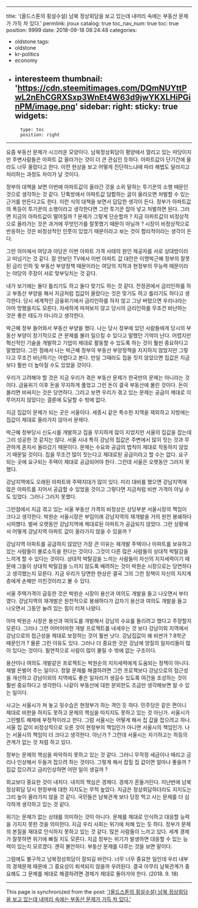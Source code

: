 
---
title: '(올드스톤의 횡설수설) 남북 정상회담을 보고 있는데 내머리 속에는 부동산 문제가 가득 차 있다.'
permlink: jroux
catalog: true
toc_nav_num: true
toc: true
position: 9999
date: 2018-09-18 08:24:48
categories:
- oldstone
tags:
- oldstone
- kr-politics
- economy
- interesteem
thumbnail: 'https://cdn.steemitimages.com/DQmNUYttPwL2nEhCGRXSxp3WnEt4W63d9jwYKXLHiPGinPM/image.png'
sidebar:
    right:
        sticky: true
widgets:
    -
        type: toc
        position: right
---


요즘 부동산 문제가 시끄러운 모양이다. 남북정상회담이 평양에서 열리고 있는 마당이지만 주변사람들은 아파트 값 올라가는 것이 더 큰 관심인 듯하다. 아파트값이 단기간에 올라도 너무 올랐다고 한다. 이런 현상을 보고 어떻게 진단하느냐에 따라 해법도 달라지고 처리하는 과정도 차이가 날 것이다.

정부의 대책을 보면 이번에 아파트값이 올라간 것을 소위 말하는 투기꾼의 소행 때문인 것으로 생각하는 것 같다. 단톡방에서 아파트값 담합하는 글이 올라오면 처벌할 수 있는 근거를 만든다고도 한다. 이런 식의 대책을 보면서 답답한 생각이 든다. 정부가 아파트값의 폭등이 투기꾼의 소행이라고 생각한다면 그런 투기꾼 잡아 넣고 처벌하면 된다. 그러면 지금의 아파트값이 떨어질까 ? 문제가 그렇게 단순할까 ? 지금 아파트값이 비정상적으로 올라가는 것은 과거에 무엇인가를 잘못했기 때문이 아닐까 ? 시장이 비정상적으로 반응하는 것은 비정상적인 인풋이 있었기 때문이라고 보는 것이 합리적이라는 생각이 든다.   


그런 의미에서 여당과 야당은 이번 아파트 가격 사태의 원인 제공자를 서로 상대방이라고 떠넘기는 것 같다. 
잘 안보던 TV에서 이번 아파트 값 대란은 이명박근혜 정부의 잘못된 금리 인하 및 부동산 부양정책 때문이라는 여당의 지적과 현정부의 무능력 때문이라는 야당의 주장이 서로 맞부딪치는 것 같다. 

내가 보기에는 둘다 틀리기도 하고 둘다 맞기도 하는 것 같다. 전정권에서 금리인하를 하고 부동산 부양을 해서 지금처럼 집값이 올랐다는 것은 맞기도 하고 틀리기도 하다고 생각한다. 당시 세계적인 금융위기에서 금리인하를 하지 않고 그냥 버텼으면 우리나라는 아마 망했을지도 모른다. 자세하게 따져보지 않고 당시의 금리인하를 무조건 비난하는 것은 좋은 태도가 아니라고 생각한다. 

박근혜 정부 들어와서 부동산 부양을 했다. 나는 당시 정부에 있던 사람들에게 당시의 부동산 부양이 장기적으로 큰 문제를 불러 일으킬 수 있다고 말했던 기억이 난다. 어렵지만 혁신적인 기술을 개발하고 기업이 제대로 활동할 수 있도록 하는 것이 훨씬 중요하다고 말했었다. 그런 점에서 나는 박근혜 정부의 부동산 부양정책을 지지하지 않았지만 그렇다고 무조건 비난하기는 어렵다고 본다. 만일 그때라도 집을 짓지 않았으면 집값은 지금보다 훨씬 더 높아질 수도 있었을 것이다. 

우리가 고려해야 할 것은 지금 우리가 겪은 부동산 문제가 한국만의 문제는 아니라는 것이다. 금융위기 이후 돈을 무지하게 풀었고 그런 돈이 결국 부동산에 몰린 것이다. 돈이 몰리면 비싸지는 것은 당연하다. 그러고 보면 우리가 겪고 있는 문제는 공급이 제대로 이루어지지 않았다는 결론에 도달할 수 밖에 없다. 

지금 집값이 문제가 되는 곳은 서울이다. 세종시 같은 특수한 지역을 제외하고 지방에는 집값이 제대로 올라가지 않아서 문제다. 

박근혜 정부당시 신도시를 개발하고 집을 무지하게 많이 지었지만 서울의 집값을 잡는데 그리 성공한 것 같지는 않다. 서울 시내 특히 강남의 집값은 주변에서 많이 짓는 것과 무관하게 혼자서 올라갔기 때문이다. 문제는 수요와 공급의 법칙이 제대로 작동하지 않았기 때문일 것이다. 집을 무조건 많이 짓는다고 제대로된 공급이라고 할 수는 없다. 요구되는 곳에 요구되는 주택이 제대로 공급되어야 한다. 그런데 서울은 오랫동안 그러지 못했다. 

강남지역에도 오래된 아파트와 주택지대가 많이 있다. 미리 대비를 했으면 강남지역에 많은 아파트를 지어서 공급할 수 있었을 것이고 그렇다면 지금처럼 비싼 가격이 아닐 수도 있었다. 그러나 그러지 못했다. 

그런점에서 지금 겪고 있는 서울 부동산 가격의 비정상은 상당부분 서울시장의 책임이 크다고 생각한다. 박원순 서울시장은 부임이래 강남지역의 재개발을 거의 원천 봉쇄하다시피했다. 벌써 오랫동안 강남지역에 제대로된 아파트가 공급되지 않았다. 그런 상황에서 어떻게 강남지역 아파트 값이 올라가지 않을 수 있을까 ? 

강남지역 아파트를 공급하지 않았던 가장 큰 이유는 재개발 주택이나 아파트를 보유하고 있는 사람들이 불로소득을 한다는 것이다. 그것이 다른 많은 사람들의 상대적 박탈감을 느끼게 할 수 있다는 것이다. 상대적 박탈감을 느끼는 사람들이 자신의 지지세력이기 때문에 그들이 상대적 박탈감을 느끼지 않도록 배려하는 것이 박원순 시장으로는 당연하다고 생각했는지 모른다. 지금 우리가 당면한 현상은 결국 그의 그런 정책이 자신의 지지계층에게 손해만 끼친것이라고 볼 수 있다.  

서울 주택가격이 급등한 것은 박원순 시장이 용산과 여의도 개발을 들고 나오면서 부터였다. 강남지역의 재개발은 원천적으로 봉쇄하다가 갑자기 용산과 여의도 개발을 들고 나오면서 그동안 눌려 있는 힘이 터져 나왔다. 

아마 박원순 시장은 용산과 여의도를 개발해서 강남의 수요를 돌리려고 했다고 주장할지 모른다. 그러나 그런 어머어마한 개발 프로젝트를 내세우는 것 보다 강남이외 지역에서 강남으로의 접근성을 제대로 보장하는 것이 훨씬 낫다. 강남집값이 왜 비싼가 ? 8학군 때문인가 ? 물론 그런 이유도 있다. 그러나 더 중요한 것은 강남에 양질의 일자리들이 많이 있다는 것이다. 필연적으로 사람이 많이 몰릴 수 밖에 없는 구조이다. 

용산이나 여의도 개발같은 프로젝트는 박원순의 지지세력에게 도움되는 정책이 아니다. 재벌 돈벌어 주는 일이다. 정말 문제를 해결하려면 그런 프로젝보다  강남으로의 접근성을 개선하고 강남이외의 지역에도 좋은 일자리가 생길수 있도록 여건을 조성하는 것이 훨씬 중요하다고 생각한다. 나같이 부동산에 대한 문외한도 조금만 생각해보면 알 수 있는 일이다. 

 
 

사고는 서울시가 쳐 놓고 뒷수습은 현정부가 하는 격인 듯 하다. 민주당은 같은 편이니 제대로 비판을 하지도 못하고 문제의 핵심을 따지지도 못하고 있는 것 아닌가. 서울시가 그린벨트 해제에 부정적이라고 한다. 그럼 서울시는 어떻게 해서 집 값을 잡으려고 하나. 서울 집 값이 비정상적으로 오른 것이 현정부의 책임인가 아니면 서울시의 책임인가. 나는 서울시의 책임이 더 크다고 생각한다. 아닌가 ? 그런데 서울시는 자기하고는 하등의 관계가 없는 것 처럼 하고 있다. 

정부는 문제의 핵심을 파악하지 못하고 있는 것 같다. 그러니 무작정 세금이나 때리고 금리나 인상해서 두들겨 잡으려 하는 것이다. 그렇게 해서 잡힐 집 값이면 얼마나 좋을까 ? 집값 잡으려고 금리인상하면 어떤 일이 생길까 ?  

외교보다 중요한 것이 내치다. 내치의 핵심은 경제다. 경제가 흔들거린다. 지난번에 남북 정상회담 당시 현정부에 대한 지지도는 무척 높았다. 지금은 정상회담하더라도 지지도는 그리 높이 올라가지 않을 것 같다. 국민들은 남북관계 보다 당장 먹고 사는 문제를 더 심각하게 생각하고 있는 것 같다.  

위기는 문제가 없는 상태를 의미하는 것이 아니다. 문제를 제대로 인식하고 대응할 능력을 가지지 못한 것을 의미한다. 지금 우리 사회는 위기에 처해 있는 듯 하다. 정부가 문제의 본질을 재대로 인식하지 못하고 있는 것 같다. 많은 사람들이 느끼고 있다. 세계 경제가 잘못하면 위기에 빠질 지도 모른다. 지금 정부는 위기가 발생하면 대응할 수 있는 능력이 있는지 모르겠다. 괜히 불안하다. 부동산 문제를 다루는 것을 보면 말이다.

그럼에도 불구하고 남북정상회담이 잘되길 바란다. 너무 너무 중요한 일인데 우리 내부의 경제문제 때문에 그 중요성이 퇴색되지 않을까 우려된다. 결국 아무리 남북관계가 중요해도 그 문제를 제대로 해결하려면 경제가 제대로 돌아가야 한다.  (2018. 9. 18)

- - -

This page is synchronized from the post: ['(올드스톤의 횡설수설) 남북 정상회담을 보고 있는데 내머리 속에는 부동산 문제가 가득 차 있다.'](https://steemit.com/@oldstone/jroux)
